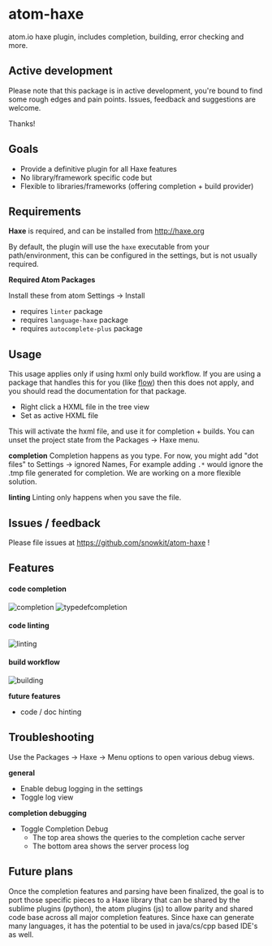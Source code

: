 # atom-haxe
atom.io haxe plugin, includes completion, building, error checking and more.

## Active development
Please note that this package is in active development, you're bound to find
some rough edges and pain points. Issues, feedback and suggestions are welcome.

Thanks!

## Goals

- Provide a definitive plugin for all Haxe features
- No library/framework specific code but
- Flexible to libraries/frameworks (offering completion + build provider)

## Requirements

**Haxe** is required, and can be installed from http://haxe.org

By default, the plugin will use the `haxe` executable from your path/environment,
this can be configured in the settings, but is not usually required.

**Required Atom Packages**

Install these from atom Settings -> Install

- requires `linter` package
- requires `language-haxe` package
- requires `autocomplete-plus` package

## Usage

This usage applies only if using hxml only build workflow.
If you are using a package that handles this for you (like [flow](https://github.com/snowkit/atom-flow/)) then
this does not apply, and you should read the documentation for that package.

- Right click a HXML file in the tree view
- Set as active HXML file

This will activate the hxml file, and use it for completion + builds.
You can unset the project state from the Packages -> Haxe menu.

**completion**
Completion happens as you type.
For now, you might add "dot files" to Settings -> ignored Names,
For example adding `.*` would ignore the .tmp file generated for
completion. We are working on a more flexible solution.


**linting**
Linting only happens when you save the file.

## Issues / feedback

Please file issues at https://github.com/snowkit/atom-haxe !

## Features

#### code completion
![completion](http://i.imgur.com/OzN25ii.gif)
![typedefcompletion](http://i.imgur.com/7kDqcID.gif)

#### code linting
![linting](http://i.imgur.com/okGD6Ue.gif)

#### build workflow
![building](http://i.imgur.com/3Ldo6hJ.gif)


**future features**

- code / doc hinting

## Troubleshooting

Use the Packages -> Haxe -> Menu options to open various debug views.

**general**
- Enable debug logging in the settings
- Toggle log view

**completion debugging**
- Toggle Completion Debug
    - The top area shows the queries to the completion cache server
    - The bottom area shows the server process log


## Future plans

Once the completion features and parsing have been finalized, the goal
is to port those specific pieces to a Haxe library that can be shared
by the sublime plugins (python), the atom plugins (js) to allow parity
and shared code base across all major completion features. Since haxe
can generate many languages, it has the potential to be used in java/cs/cpp
based IDE's as well.
